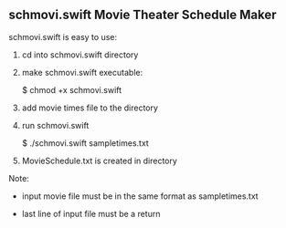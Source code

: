 schmovi.swift
Movie Theater Schedule Maker
----------------------------

schmovi.swift is easy to use:

  1) cd into schmovi.swift directory


  2) make schmovi.swift executable:

      $ chmod +x schmovi.swift


  3) add movie times file to the directory


  4) run schmovi.swift

      $ ./schmovi.swift sampletimes.txt


  5) MovieSchedule.txt is created in directory




Note:

  * input movie file must be in the same format as sampletimes.txt
  
  * last line of input file must be a return